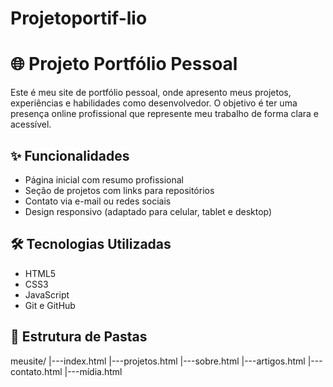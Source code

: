 # Projetoportif-lio
# 🌐 Projeto Portfólio Pessoal

Este é meu site de portfólio pessoal, onde apresento meus projetos, experiências e habilidades como desenvolvedor. O objetivo é ter uma presença online profissional que represente meu trabalho de forma clara e acessível.

## ✨ Funcionalidades

- Página inicial com resumo profissional
- Seção de projetos com links para repositórios
- Contato via e-mail ou redes sociais
- Design responsivo (adaptado para celular, tablet e desktop)

## 🛠️ Tecnologias Utilizadas

- HTML5
- CSS3
- JavaScript 
- Git e GitHub

## 📁 Estrutura de Pastas

meusite/
|---index.html
|---projetos.html
|---sobre.html
|---artigos.html
|---contato.html
|---mídia.html
